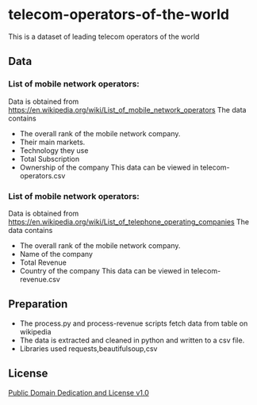 # telecom-operators-of-the-world
This is a dataset of leading telecom operators of the world

## Data
### List of mobile network operators:
Data is obtained from https://en.wikipedia.org/wiki/List_of_mobile_network_operators
The data contains 
 
 * The overall rank of the mobile network company.
 * Their main markets.
 * Technology they use
 * Total Subscription
 * Ownership of the company
 This data can be viewed in telecom-operators.csv

### List of mobile network operators:
Data is obtained from https://en.wikipedia.org/wiki/List_of_telephone_operating_companies
The data contains 
 
 * The overall rank of the mobile network company.
 * Name of the company
 * Total Revenue
 * Country of the company
 This data can be viewed in telecom-revenue.csv



## Preparation
* The process.py and process-revenue scripts fetch data from table on wikipedia
* The data is extracted and cleaned in python and written to a csv file.
* Libraries used requests,beautifulsoup,csv

## License
[Public Domain Dedication and License v1.0](http://www.opendatacommons.org/licenses/pddl/1.0/)

